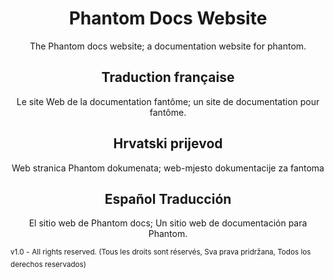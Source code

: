 <h1 align="center">Phantom Docs Website</h2>

<p align="center">The Phantom docs website; a documentation website for phantom.</p>

<h2 align="center">Traduction française</h2>
<p align="center">Le site Web de la documentation fantôme; un site de documentation pour fantôme.</p>

<h2 align="center">Hrvatski prijevod</h2>
<p align="center">Web stranica Phantom dokumenata; web-mjesto dokumentacije za fantoma</p>

<h2 align="center">Español Traducción</h2>
<p align="center">El sitio web de Phantom docs; Un sitio web de documentación para Phantom.</p>

<sup align="right">v1.0 -</sup>
<sup align="right"> All rights reserved. (Tous les droits sont réservés, Sva prava pridržana, Todos los derechos reservados)</sup>
